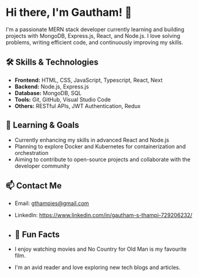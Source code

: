 # Hi there, I'm Gautham! 👋

I'm a passionate MERN stack developer currently learning and building projects with MongoDB, Express.js, React, and Node.js. I love solving problems, writing efficient code, and continuously improving my skills.

## 🛠️ Skills & Technologies

- **Frontend:** HTML, CSS, JavaScript, Typescript, React, Next
- **Backend:** Node.js, Express.js
- **Database:** MongoDB, SQL
- **Tools:** Git, GitHub, Visual Studio Code
- **Others:** RESTful APIs, JWT Authentication, Redux

## 🌱 Learning & Goals

- Currently enhancing my skills in advanced React and Node.js
- Planning to explore Docker and Kubernetes for containerization and orchestration
- Aiming to contribute to open-source projects and collaborate with the developer community

## 📫 Contact Me

- Email: gthampies@gmail.com
- LinkedIn: https://www.linkedin.com/in/gautham-s-thampi-729206232/

- ## 🎉 Fun Facts

- I enjoy watching movies and No Country for Old Man is my favourite film.
- I'm an avid reader and love exploring new tech blogs and articles.




<!---
gauthamthampi/gauthamthampi is a ✨ special ✨ repository because its `README.md` (this file) appears on your GitHub profile.
You can click the Preview link to take a look at your changes.
--->
